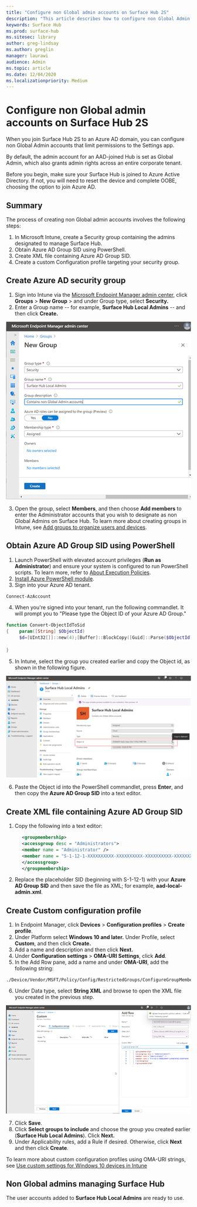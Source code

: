 ```yaml
---
title: "Configure non Global admin accounts on Surface Hub 2S"
description: "This article describes how to configure non Global Admin accounts to manage Surface Hub 2S."
keywords: Surface Hub
ms.prod: surface-hub
ms.sitesec: library
author: greg-lindsay
ms.author: greglin
manager: laurawi
audience: Admin
ms.topic: article
ms.date: 12/04/2020
ms.localizationpriority: Medium
---
```


# Configure non Global admin accounts on Surface Hub 2S

When you join Surface Hub 2S to an Azure AD domain, you can configure non Global Admin accounts that limit permissions to the Settings app. 

By default, the admin account for an AAD-joined Hub is set as Global Admin, which also grants admin rights across an entire corporate tenant. 

Before you begin, make sure your Surface Hub is joined to Azure Active Directory. If not, you will need to reset the device and complete OOBE, choosing the option to join Azure AD.

## Summary 

The process of creating non Global admin accounts involves the following steps: 

1. In Microsoft Intune, create a Security group containing the admins designated to manage Surface Hub.
2. Obtain Azure AD Group SID using PowerShell.
3. Create XML file containing Azure AD Group SID.
4. Create a custom Configuration profile targeting your security group.


## Create Azure AD security group 

1. Sign into Intune via the [Microsoft Endpoint Manager admin center](https://go.microsoft.com/fwlink/?linkid=2109431), click **Groups** > **New Group** > and under Group type, select **Security.** 
2. Enter a Group name -- for example, **Surface Hub Local Admins** -- and then click **Create.** 

 ![Create security group](images/sh-create-sec-group.png)

3. Open the group, select **Members**, and then choose **Add members** to enter the Administrator accounts that you wish to designate as non Global Admins on Surface Hub. To learn more about creating groups in Intune, see  [Add groups to organize users and devices](https://docs.microsoft.com/mem/intune/fundamentals/groups-add).

## Obtain Azure AD Group SID using PowerShell

1. Launch PowerShell with elevated account privileges (**Run as Administrator**) and ensure your system is configured to run PowerShell scripts. To learn more, refer to [About Execution Policies](https://docs.microsoft.com/powershell/module/microsoft.powershell.core/about/about_execution_policies?). 
2. [Install Azure PowerShell module](https://docs.microsoft.com/powershell/azure/install-az-ps?view=azps-5.1.0).
3. Sign into your Azure AD tenant.
```powershell
Connect-AzAccount
```

4. When you're signed into your tenant, run the following commandlet. It will prompt you to "Please type the Object ID of your Azure AD Group."

```powershell
function Convert-ObjectIdToSid
{    param([String] $ObjectId)   
     $d=[UInt32[]]::new(4);[Buffer]::BlockCopy([Guid]::Parse($ObjectId).ToByteArray(),0,$d,0,16);"S-1-12-1-$d".Replace(' ','-')
	 
}
```
5. In Intune, select the group you created earlier and copy the Object id, as shown in the following figure. 

 ![Copy Object id of security group](images/sh-objectid.png)

6. Paste the Object id into the PowerShell commandlet, press **Enter**, and then copy the **Azure AD Group SID** into a text editor. 

## Create XML file containing Azure AD Group SID

1. Copy the following into a text editor: 

```xml
      <groupmembership>   
	  <accessgroup desc = "Administrators">        
	  <member name = "Administrator" />        
	  <member name = "S-1-12-1-XXXXXXXXXX-XXXXXXXXXX-XXXXXXXXXX-XXXXXXXXXX" />  
	  </accessgroup>
	  </groupmembership>
  ```

2. Replace the placeholder SID (beginning with S-1-12-1) with your **Azure AD Group SID** and then save the file as XML; for example, **aad-local-admin.xml**. 

## Create Custom configuration profile

1. In Endpoint Manager, click **Devices** > **Configuration profiles** > **Create profile**. 
2. Under Platform select **Windows 10 and later.** Under Profile, select **Custom**, and then click **Create.**
3. Add a name and description and then click **Next.**
4. Under **Configuration settings** > **OMA-URI Settings**, click **Add**.
5. In the Add Row pane, add a name and under     **OMA-URI**, add the following  string: 

```OMA-URI
./Device/Vendor/MSFT/Policy/Config/RestrictedGroups/ConfigureGroupMembership
```
6. Under Data type, select **String XML** and browse to open the XML file you created in the previous step. 

 ![upload local admin xml config file](images/sh-local-admin-config.png)

7. Click **Save**.
8. Click **Select groups to include** and choose the group you created earlier (**Surface Hub Local Admins**). Click **Next.**
9. Under Applicability rules, add a Rule if desired. Otherwise, click **Next** and then click **Create**.

To learn more about custom configuration profiles using OMA-URI strings, see [Use custom settings for Windows 10 devices in Intune](https://docs.microsoft.com/mem/intune/configuration/custom-settings-windows-10)


## Non Global admins managing Surface Hub

The user accounts added to **Surface Hub Local Admins** are ready to use. 
